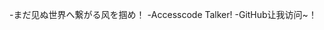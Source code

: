 -まだ见ぬ世界へ繋がる风を掴め！
-Accesscode Talker!
-GitHub让我访问~！

<!---
aLanyouQwQ/aLanyouQwQ is a ✨ special ✨ repository because its `README.md` (this file) appears on your GitHub profile.
You can click the Preview link to take a look at your changes.
--->
